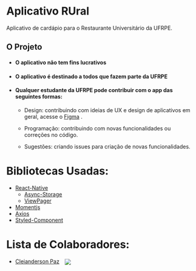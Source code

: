 # Aplicativo RUral

Aplicativo de cardápio para o Restaurante Universitário da UFRPE.

## O Projeto

- #### O aplicativo não tem fins lucrativos

- #### O aplicativo é destinado a todos que fazem parte da UFRPE

* #### Qualquer estudante da UFRPE pode contribuir com o app das seguintes formas:

  - Design: contribuindo com ideias de UX e design de aplicativos em geral, acesse o [Figma](https://www.figma.com/file/w2u7Z3MAA8tDXvoJHWaoe8/RUral?node-id=0%3A1)
    .

  - Programação: contribuindo com novas funcionalidades ou correções no código.

  - Sugestões: criando issues para criação de novas funcionalidades.

# Bibliotecas Usadas:
- [React-Native](https://facebook.github.io/react-native/)
  - [Async-Storage](https://github.com/react-native-community/async-storage)
  - [ViewPager](https://github.com/react-native-community/react-native-viewpager)
- [Momentjs](https://momentjs.com/)
- [Axios](https://github.com/axios/axios)
- [Styled-Component](https://www.styled-components.com/)

# Lista de Colaboradores:

- [Cleianderson Paz](https://github.com/Cleianderson) [<img src="https://cdn3.iconfinder.com/data/icons/transparent-on-dark-grey/500/icon-04-512.png" style="max-width: 20px; vertical-align: middle; margin-left:10px;"/>](https://www.instagram.com/cleiandersonpaz/?hl=pt-br)
